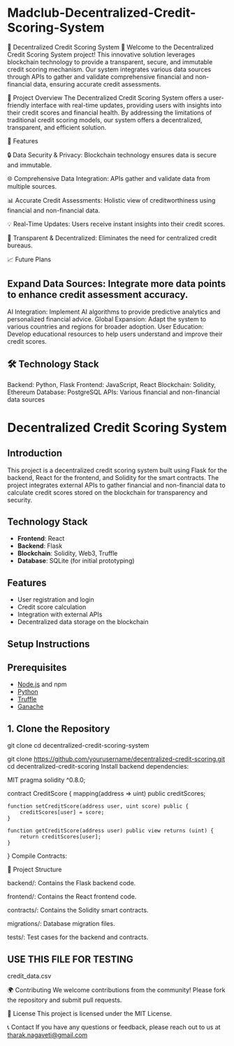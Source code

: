 # Madclub-Decentralized-Credit-Scoring-System
🌟 Decentralized Credit Scoring System 🌟
Welcome to the Decentralized Credit Scoring System project! This innovative solution leverages blockchain technology to provide a transparent, secure, and immutable credit scoring mechanism. Our system integrates various data sources through APIs to gather and validate comprehensive financial and non-financial data, ensuring accurate credit assessments.

🚀 Project Overview
The Decentralized Credit Scoring System offers a user-friendly interface with real-time updates, providing users with insights into their credit scores and financial health. By addressing the limitations of traditional credit scoring models, our system offers a decentralized, transparent, and efficient solution.

📝 Features

🔒 Data Security & Privacy: Blockchain technology ensures data is secure and immutable.

🌐 Comprehensive Data Integration: APIs gather and validate data from multiple sources.

📊 Accurate Credit Assessments: Holistic view of creditworthiness using financial and non-financial data.

💡 Real-Time Updates: Users receive instant insights into their credit scores.

🔗 Transparent & Decentralized: Eliminates the need for centralized credit bureaus.

📈 Future Plans


## Expand Data Sources: Integrate more data points to enhance credit assessment accuracy.
AI Integration: Implement AI algorithms to provide predictive analytics and personalized financial advice.
Global Expansion: Adapt the system to various countries and regions for broader adoption.
User Education: Develop educational resources to help users understand and improve their credit scores.

## 🛠️ Technology Stack
Backend: Python, Flask
Frontend: JavaScript, React
Blockchain: Solidity, Ethereum
Database: PostgreSQL
APIs: Various financial and non-financial data sources

# Decentralized Credit Scoring System

## Introduction
This project is a decentralized credit scoring system built using Flask for the backend, React for the frontend, and Solidity for the smart contracts. The project integrates external APIs to gather financial and non-financial data to calculate credit scores stored on the blockchain for transparency and security.

## Technology Stack
- **Frontend**: React
- **Backend**: Flask
- **Blockchain**: Solidity, Web3, Truffle
- **Database**: SQLite (for initial prototyping)

## Features
- User registration and login
- Credit score calculation
- Integration with external APIs
- Decentralized data storage on the blockchain

## Setup Instructions

## Prerequisites
- [Node.js](https://nodejs.org/) and npm
- [Python](https://www.python.org/)
- [Truffle](https://www.trufflesuite.com/truffle)
- [Ganache](https://www.trufflesuite.com/ganache)

## 1. Clone the Repository

git clone <repository-url>
cd decentralized-credit-scoring-system

git clone https://github.com/yourusername/decentralized-credit-scoring.git
cd decentralized-credit-scoring
Install backend dependencies:

MIT
pragma solidity ^0.8.0;

contract CreditScore {
    mapping(address => uint) public creditScores;

    function setCreditScore(address user, uint score) public {
        creditScores[user] = score;
    }

    function getCreditScore(address user) public view returns (uint) {
        return creditScores[user];
    }
}
Compile Contracts:

📂 Project Structure

backend/: Contains the Flask backend code.

frontend/: Contains the React frontend code.

contracts/: Contains the Solidity smart contracts.

migrations/: Database migration files.

tests/: Test cases for the backend and contracts.

## USE THIS FILE FOR TESTING 

credit_data.csv

🌍 Contributing
We welcome contributions from the community! Please fork the repository and submit pull requests.

📝 License
This project is licensed under the MIT License.

📞 Contact
If you have any questions or feedback, please reach out to us at tharak.nagaveti@gmail.com


